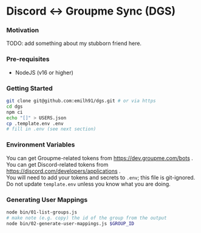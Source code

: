 # Discord <-> Groupme Sync (DGS)

### Motivation

TODO: add something about my stubborn friend here.

### Pre-requisites

- NodeJS (v16 or higher)

### Getting Started

```sh
git clone git@github.com:emilh91/dgs.git # or via https
cd dgs
npm ci
echo "[]" > USERS.json
cp .template.env .env
# fill in .env (see next section)
```

### Environment Variables

You can get Groupme-related tokens from https://dev.groupme.com/bots .  
You can get Discord-related tokens from https://discord.com/developers/applications .  
You will need to add your tokens and secrets to `.env`; this file is git-ignored.  
Do not update `template.env` unless you know what you are doing.

### Generating User Mappings

```sh
node bin/01-list-groups.js
# make note (e.g. copy) the id of the group from the output
node bin/02-generate-user-mappings.js $GROUP_ID
```
